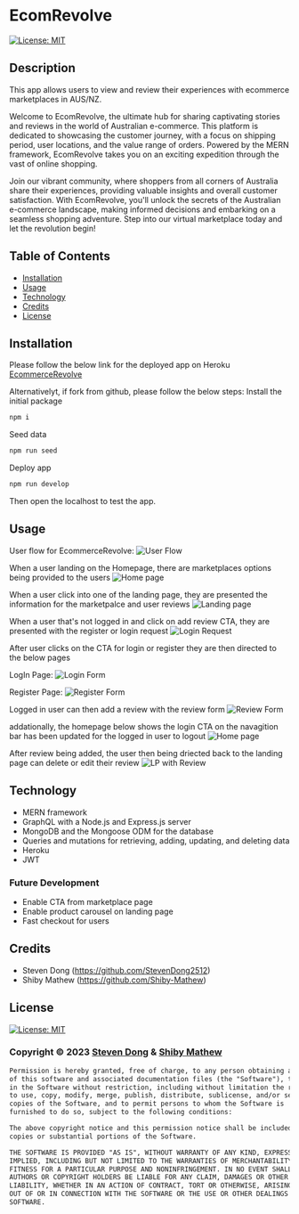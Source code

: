 # EcomRevolve

[![License: MIT](https://img.shields.io/badge/License-MIT-yellow.svg)](https://opensource.org/licenses/MIT)

## Description

This app allows users to view and review their experiences with ecommerce marketplaces in AUS/NZ.

Welcome to EcomRevolve, the ultimate hub for sharing captivating stories and reviews in the world of Australian e-commerce. This platform is dedicated to showcasing the customer journey, with a focus on shipping period, user locations, and the value range of orders. Powered by the MERN framework, EcomRevolve takes you on an exciting expedition through the vast of online shopping.

Join our vibrant community, where shoppers from all corners of Australia share their experiences, providing valuable insights and overall customer satisfaction. With EcomRevolve, you'll unlock the secrets of the Australian e-commerce landscape, making informed decisions and embarking on a seamless shopping adventure. Step into our virtual marketplace today and let the revolution begin!

## Table of Contents

- [Installation](#installation)
- [Usage](#usage)
- [Technology](#technology)
- [Credits](#credits)
- [License](#license)

## Installation

Please follow the below link for the deployed app on Heroku
[EcommerceRevolve](https://ecomrevolve-3cc9d9562799.herokuapp.com/)

Alternativelyt, if fork from github, please follow the below steps:
Install the initial package

```md
npm i
```

Seed data

```md
npm run seed
```

Deploy app

```md
npm run develop
```

Then open the localhost to test the app.

## Usage

User flow for EcommerceRevolve:
![User Flow](./client/public/UserFlow.png)

When a user landing on the Homepage, there are marketplaces options being provided to the users
![Home page](./client/public/Homepage1.png)

When a user click into one of the landing page, they are presented the information for the marketpalce and user reviews
![Landing page](./client/public/Landingpage1.png)

When a user that's not logged in and click on add review CTA, they are presented with the register or login request
![Login Request](./client/public/LoginRequest.png)

After user clicks on the CTA for login or register they are then directed to the below pages

LogIn Page:
![Login Form](./client/public/LoginForm.png)

Register Page:
![Register Form](./client/public/RegisterForm.png)

Logged in user can then add a review with the review form
![Review Form](./client/public/ReviewForm.png)

addationally, the homepage below shows the login CTA on the navagition bar has been updated for the logged in user to logout
![Home page](./client/public/Homepage2.png)

After review being added, the user then being driected back to the landing page can delete or edit their review
![LP with Review](./client/public/LandingpageWReview.png)

## Technology

- MERN framework
- GraphQL with a Node.js and Express.js server
- MongoDB and the Mongoose ODM for the database
- Queries and mutations for retrieving, adding, updating, and deleting data
- Heroku
- JWT

### Future Development

- Enable CTA from marketplace page
- Enable product carousel on landing page
- Fast checkout for users

## Credits

- Steven Dong (https://github.com/StevenDong2512)
- Shiby Mathew (https://github.com/Shiby-Mathew)

## License

[![License: MIT](https://img.shields.io/badge/License-MIT-yellow.svg)](https://opensource.org/licenses/MIT)

### Copyright © 2023 [Steven Dong](https://github.com/StevenDong2512) & [Shiby Mathew](https://github.com/Shiby-Mathew)

```md
Permission is hereby granted, free of charge, to any person obtaining a copy
of this software and associated documentation files (the "Software"), to deal
in the Software without restriction, including without limitation the rights
to use, copy, modify, merge, publish, distribute, sublicense, and/or sell
copies of the Software, and to permit persons to whom the Software is
furnished to do so, subject to the following conditions:

The above copyright notice and this permission notice shall be included in all
copies or substantial portions of the Software.

THE SOFTWARE IS PROVIDED "AS IS", WITHOUT WARRANTY OF ANY KIND, EXPRESS OR
IMPLIED, INCLUDING BUT NOT LIMITED TO THE WARRANTIES OF MERCHANTABILITY,
FITNESS FOR A PARTICULAR PURPOSE AND NONINFRINGEMENT. IN NO EVENT SHALL THE
AUTHORS OR COPYRIGHT HOLDERS BE LIABLE FOR ANY CLAIM, DAMAGES OR OTHER
LIABILITY, WHETHER IN AN ACTION OF CONTRACT, TORT OR OTHERWISE, ARISING FROM,
OUT OF OR IN CONNECTION WITH THE SOFTWARE OR THE USE OR OTHER DEALINGS IN THE
SOFTWARE.
```
